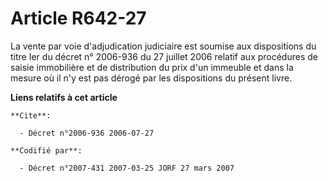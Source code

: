 # Article R642-27

La vente par voie d'adjudication judiciaire est soumise aux dispositions du titre Ier du décret n° 2006-936 du 27 juillet
2006 relatif aux procédures de saisie immobilière et de distribution du prix d'un immeuble et dans la mesure où il n'y est
pas dérogé par les dispositions du présent livre.

**Liens relatifs à cet article**

	**Cite**:

	  - Décret n°2006-936 2006-07-27

	**Codifié par**:

	  - Décret n°2007-431 2007-03-25 JORF 27 mars 2007
